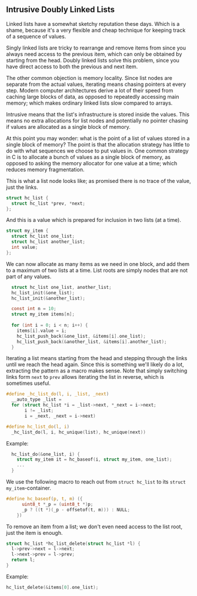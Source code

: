 ## Intrusive Doubly Linked Lists
Linked lists have a somewhat sketchy reputation these days. Which is a shame, because it's a very flexible and cheap technique for keeping track of a sequence of values.

Singly linked lists are tricky to rearrange and remove items from since you always need access to the previous item, which can only be obtained by starting from the head. Doubly linked lists solve this problem, since you have direct access to both the previous and next item. 

The other common objection is memory locality. Since list nodes are separate from the actual values, iterating means chasing pointers at every step. Modern computer architectures derive a lot of their speed from caching large blocks of data, as opposed to repeatedly accessing main memory; which makes ordinary linked lists slow compared to arrays.

Intrusive means that the list's infrastructure is stored inside the values. This means no extra allocations for list nodes and potentially no pointer chasing if values are allocated as a single block of memory.

At this point you may wonder: what is the point of a list of values stored in a single block of memory? The point is that the allocation strategy has little to do with what sequences we choose to put values in. One common strategy in C is to allocate a bunch of values as a single block of memory, as opposed to asking the memory allocator for one value at a time; which reduces memory fragmentation.

This is what a list node looks like; as promised there is no trace of the value, just the links.

```C
struct hc_list {
  struct hc_list *prev, *next;
};
```

And this is a value which is prepared for inclusion in two lists (at a time).

```C
struct my_item {
  struct hc_list one_list;
  struct hc_list another_list;
  int value;
};
```

We can now allocate as many items as we need in one block, and add them to a maximum of two lists at a time. List roots are simply nodes that are not part of any values.

```C
  struct hc_list one_list, another_list;
  hc_list_init(&one_list);
  hc_list_init(&another_list);

  const int n = 10;
  struct my_item items[n];
  
  for (int i = 0; i < n; i++) {
    items[i].value = i;
    hc_list_push_back(&one_list, &items[i].one_list);
    hc_list_push_back(&another_list, &items[i].another_list);
  }
```

Iterating a list means starting from the head and stepping through the links until we reach the head again. Since this is something we'll likely do a lot, extracting the pattern as a macro makes sense. Note that simply switching links form `next` to `prev` allows iterating the list in reverse, which is sometimes useful.

```C
#define _hc_list_do(l, i, _list, _next)				
  __auto_type _list = 
  for (struct hc_list *i = _list->next, *_next = i->next;	
       i != _list;						
       i = _next, _next = i->next)

#define hc_list_do(l, i)				
  _hc_list_do(l, i, hc_unique(list), hc_unique(next))
```

Example:
```C
  hc_list_do(&one_list, i) {
    struct my_item it = hc_baseof(i, struct my_item, one_list);
    ...
  }
```

We use the following macro to reach out from `struct hc_list` to its `struct my_item`-container.

```C
#define hc_baseof(p, t, m) ({			
      uint8_t *_p = (uint8_t *)p;		
      _p ? ((t *)(_p - offsetof(t, m))) : NULL;
    })
```

To remove an item from a list; we don't even need access to the list root, just the item is enough.

```C
struct hc_list *hc_list_delete(struct hc_list *l) {
  l->prev->next = l->next;
  l->next->prev = l->prev;
  return l;
}
```

Example:
```C
hc_list_delete(&items[0].one_list);
```